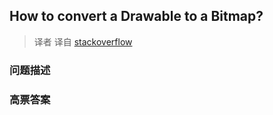 ## How to convert a Drawable to a Bitmap?

> 译者 译自 [stackoverflow](http://stackoverflow.com/questions/3035692/how-to-convert-a-drawable-to-a-bitmap) 

### 问题描述 

### 高票答案 

